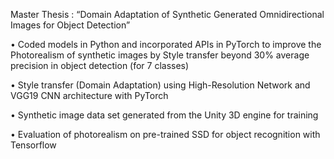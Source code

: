 Master Thesis : “Domain Adaptation of Synthetic Generated Omnidirectional Images for Object Detection”

• Coded models in Python and incorporated APIs in PyTorch to improve the Photorealism of synthetic images by Style transfer beyond 30% average precision in object detection (for 7 classes)

• Style transfer (Domain Adaptation) using High-Resolution Network and VGG19 CNN architecture with PyTorch

• Synthetic image data set generated from the Unity 3D engine for training

• Evaluation of photorealism on pre-trained SSD for object recognition with Tensorflow
 

